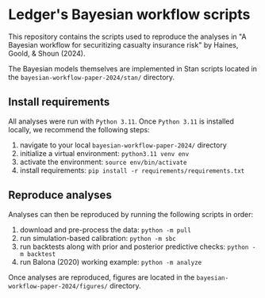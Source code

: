 # Ledger's Bayesian workflow scripts

This repository contains the scripts used to reproduce the analyses in "A Bayesian workflow for securitizing casualty insurance risk" by Haines,
Goold, \& Shoun (2024).

The Bayesian models themselves are implemented in Stan scripts located in the `bayesian-workflow-paper-2024/stan/` directory.

## Install requirements

All analyses were run with `Python 3.11`. Once `Python 3.11` is installed locally, we recommend the
following steps:

1. navigate to your local `bayesian-workflow-paper-2024/` directory
2. initialize a virtual environment: `python3.11 venv env`
3. activate the environment: `source env/bin/activate`
4. install requirements: `pip install -r requirements/requirements.txt`

## Reproduce analyses

Analyses can then be reproduced by running the following scripts in order:

1. download and pre-process the data: `python -m pull`
2. run simulation-based calibration: `python -m sbc`
3. run backtests along with prior and posterior predictive checks: `python -m backtest`
4. run Balona (2020) working example: `python -m analyze`

Once analyses are reproduced, figures are located in the `bayesian-workflow-paper-2024/figures/` directory.
